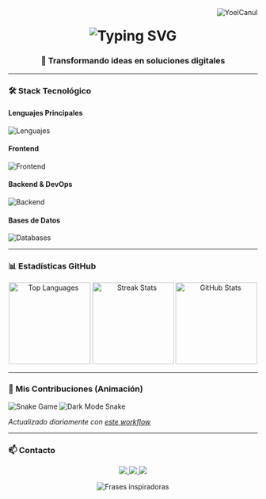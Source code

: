 <!-- Visitor Badge -->
<img align="right" src="https://komarev.com/ghpvc/?username=JoelynCapyrby777&label=Profile%20Views&color=0e75b6&style=flat" alt="YoelCanul" />

<!-- Animated Header -->
<h1 align="center">
  <img src="https://readme-typing-svg.herokuapp.com/?font=Righteous&size=35&center=true&vCenter=true&width=500&height=70&duration=4000&lines=¡Hola!+👋;+Soy+Yoel+Canul;Desarrollador+Full-Stack;Desde+México+🇲🇽" alt="Typing SVG" />
</h1>

<h3 align="center">🚀 Transformando ideas en soluciones digitales</h3>

---

### 🛠️ Stack Tecnológico

#### **Lenguajes Principales**
<p>
  <img src="https://skillicons.dev/icons?i=js,ts,php,python,java" alt="Lenguajes" />
</p>

#### **Frontend**
<p>
  <img src="https://skillicons.dev/icons?i=react,nextjs,vue,tailwind,sass" alt="Frontend" />
</p>

#### **Backend & DevOps**
<p>
  <img src="https://skillicons.dev/icons?i=nodejs,laravel,nestjs,docker,aws,nginx" alt="Backend" />
</p>

#### **Bases de Datos**
<p>
  <img src="https://skillicons.dev/icons?i=mysql,mongodb,postgres,redis" alt="Databases" />
</p>

---

### 📊 Estadísticas GitHub

<div align="center">
  <img height="165" src="https://github-readme-stats.vercel.app/api/top-langs/?username=JoelynCapyrby777&layout=compact&theme=nightowl&hide_border=true&langs_count=8" alt="Top Languages">
  <img height="165" src="https://github-readme-streak-stats.herokuapp.com/?user=JoelynCapyrby777&theme=nightowl&hide_border=true" alt="Streak Stats">
  <img height="165" src="https://github-readme-stats.vercel.app/api?username=JoelynCapyrby777&show_icons=true&theme=nightowl&hide_border=true&include_all_commits=true" alt="GitHub Stats">
</div>

---

### 🐍 Mis Contribuciones (Animación)
![Snake Game](https://github.com/JoelynCapyrby777/JoelynCapyrby777/blob/output/github-snake.svg)
![Dark Mode Snake](https://github.com/JoelynCapyrby777/JoelynCapyrby777/blob/output/github-snake-dark.svg)

*Actualizado diariamente con [este workflow](.github/workflows/snake.yml)*

---

### 📫 Contacto
<p align="center">
  <a href="https://github.com/JoelynCapyrby777" target="_blank">
    <img src="https://img.shields.io/badge/GitHub-100000?style=for-the-badge&logo=github&logoColor=white">
  </a>
  <a href="mailto:yoel.canul.yacg@gmail.com">
    <img src="https://img.shields.io/badge/Gmail-D14836?style=for-the-badge&logo=gmail&logoColor=white">
  </a>
  <a href="https://linkedin.com/in/[tu-linkedin]" target="_blank">
    <img src="https://img.shields.io/badge/LinkedIn-0077B5?style=for-the-badge&logo=linkedin&logoColor=white">
  </a>
</p>

<p align="center">
  <img src="https://quotes-github-readme.vercel.app/api?type=horizontal&theme=dark" alt="Frases inspiradoras">
</p>
